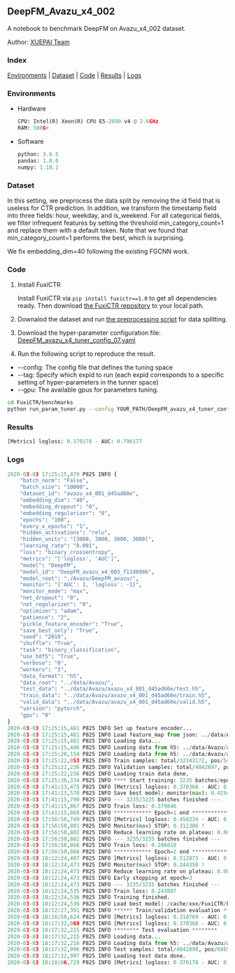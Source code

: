 ## DeepFM_Avazu_x4_002

A notebook to benchmark DeepFM on Avazu_x4_002 dataset.

Author: [XUEPAI Team](https://github.com/xue-pai)


### Index
[Environments](#Environments) | [Dataset](#Dataset) | [Code](#Code) | [Results](#Results) | [Logs](#Logs)

### Environments
+ Hardware

  ```python
  CPU: Intel(R) Xeon(R) CPU E5-2690 v4 @ 2.6GHz
  RAM: 500G+
  ```
+ Software

  ```python
  python: 3.6.5
  pandas: 1.0.0
  numpy: 1.18.1
  ```

### Dataset
In this setting, we preprocess the data split by removing the id field that is useless for CTR prediction. In addition, we transform the timestamp field into three fields: hour, weekday, and is_weekend. For all categorical fields, we filter infrequent features by setting the threshold min_category_count=1 and replace them with a default <OOV> token. Note that we found that min_category_count=1 performs the best, which is surprising.

We fix embedding_dim=40 following the existing FGCNN work.
### Code
1. Install FuxiCTR
  
    Install FuxiCTR via `pip install fuxictr==1.0` to get all dependencies ready. Then download [the FuxiCTR repository](https://github.com/huawei-noah/benchmark/archive/53e314461c19dbc7f462b42bf0f0bfae020dc398.zip) to your local path.

2. Downalod the dataset and run [the preprocessing script](https://github.com/xue-pai/Open-CTR-Benchmark/blob/master/datasets/Avazu/Avazu_x4/split_avazu_x4.py) for data splitting. 

3. Download the hyper-parameter configuration file: [DeepFM_avazu_x4_tuner_config_07.yaml](./DeepFM_avazu_x4_tuner_config_07.yaml)

4. Run the following script to reproduce the result. 
  + --config: The config file that defines the tuning space
  + --tag: Specify which expid to run (each expid corresponds to a specific setting of hyper-parameters in the tunner space)
  + --gpu: The available gpus for parameters tuning.

  ```bash
  cd FuxiCTR/benchmarks
  python run_param_tuner.py --config YOUR_PATH/DeepFM_avazu_x4_tuner_config_07.yaml --tag 003 --gpu 0
  ```
  
### Results
```python
[Metrics] logloss: 0.370178 - AUC: 0.796177
```


### Logs
```python
2020-03-03 17:25:15,479 P825 INFO {
    "batch_norm": "False",
    "batch_size": "10000",
    "dataset_id": "avazu_x4_001_d45ad60e",
    "embedding_dim": "40",
    "embedding_dropout": "0",
    "embedding_regularizer": "0",
    "epochs": "100",
    "every_x_epochs": "1",
    "hidden_activations": "relu",
    "hidden_units": "[3000, 3000, 3000, 3000]",
    "learning_rate": "0.001",
    "loss": "binary_crossentropy",
    "metrics": "['logloss', 'AUC']",
    "model": "DeepFM",
    "model_id": "DeepFM_avazu_x4_003_f11d0986",
    "model_root": "./Avazu/DeepFM_avazu/",
    "monitor": "{'AUC': 1, 'logloss': -1}",
    "monitor_mode": "max",
    "net_dropout": "0",
    "net_regularizer": "0",
    "optimizer": "adam",
    "patience": "2",
    "pickle_feature_encoder": "True",
    "save_best_only": "True",
    "seed": "2019",
    "shuffle": "True",
    "task": "binary_classification",
    "use_hdf5": "True",
    "verbose": "0",
    "workers": "3",
    "data_format": "h5",
    "data_root": "../data/Avazu/",
    "test_data": "../data/Avazu/avazu_x4_001_d45ad60e/test.h5",
    "train_data": "../data/Avazu/avazu_x4_001_d45ad60e/train.h5",
    "valid_data": "../data/Avazu/avazu_x4_001_d45ad60e/valid.h5",
    "version": "pytorch",
    "gpu": "0"
}
2020-03-03 17:25:15,481 P825 INFO Set up feature encoder...
2020-03-03 17:25:15,481 P825 INFO Load feature_map from json: ../data/Avazu/avazu_x4_001_d45ad60e/feature_map.json
2020-03-03 17:25:15,482 P825 INFO Loading data...
2020-03-03 17:25:15,486 P825 INFO Loading data from h5: ../data/Avazu/avazu_x4_001_d45ad60e/train.h5
2020-03-03 17:25:20,154 P825 INFO Loading data from h5: ../data/Avazu/avazu_x4_001_d45ad60e/valid.h5
2020-03-03 17:25:22,053 P825 INFO Train samples: total/32343172, pos/5492052, neg/26851120, ratio/16.98%
2020-03-03 17:25:22,236 P825 INFO Validation samples: total/4042897, pos/686507, neg/3356390, ratio/16.98%
2020-03-03 17:25:22,236 P825 INFO Loading train data done.
2020-03-03 17:25:36,334 P825 INFO **** Start training: 3235 batches/epoch ****
2020-03-03 17:41:13,475 P825 INFO [Metrics] logloss: 0.370368 - AUC: 0.795802
2020-03-03 17:41:13,570 P825 INFO Save best model: monitor(max): 0.425434
2020-03-03 17:41:15,790 P825 INFO --- 3235/3235 batches finished ---
2020-03-03 17:41:15,867 P825 INFO Train loss: 0.379846
2020-03-03 17:41:15,868 P825 INFO ************ Epoch=1 end ************
2020-03-03 17:56:50,749 P825 INFO [Metrics] logloss: 0.450234 - AUC: 0.761621
2020-03-03 17:56:50,801 P825 INFO Monitor(max) STOP: 0.311386 !
2020-03-03 17:56:50,802 P825 INFO Reduce learning rate on plateau: 0.000100
2020-03-03 17:56:50,802 P825 INFO --- 3235/3235 batches finished ---
2020-03-03 17:56:50,866 P825 INFO Train loss: 0.286010
2020-03-03 17:56:50,866 P825 INFO ************ Epoch=2 end ************
2020-03-03 18:12:24,407 P825 INFO [Metrics] logloss: 0.512873 - AUC: 0.757223
2020-03-03 18:12:24,473 P825 INFO Monitor(max) STOP: 0.244350 !
2020-03-03 18:12:24,473 P825 INFO Reduce learning rate on plateau: 0.000010
2020-03-03 18:12:24,473 P825 INFO Early stopping at epoch=3
2020-03-03 18:12:24,473 P825 INFO --- 3235/3235 batches finished ---
2020-03-03 18:12:24,535 P825 INFO Train loss: 0.243807
2020-03-03 18:12:24,536 P825 INFO Training finished.
2020-03-03 18:12:24,536 P825 INFO Load best model: /cache/xxx/FuxiCTR/benchmarks/Avazu/DeepFM_avazu/avazu_x4_001_d45ad60e/DeepFM_avazu_x4_003_f11d0986_avazu_x4_001_d45ad60e_model.ckpt
2020-03-03 18:12:27,391 P825 INFO ****** Train/validation evaluation ******
2020-03-03 18:16:58,624 P825 INFO [Metrics] logloss: 0.318769 - AUC: 0.868529
2020-03-03 18:17:32,060 P825 INFO [Metrics] logloss: 0.370368 - AUC: 0.795802
2020-03-03 18:17:32,215 P825 INFO ******** Test evaluation ********
2020-03-03 18:17:32,215 P825 INFO Loading data...
2020-03-03 18:17:32,216 P825 INFO Loading data from h5: ../data/Avazu/avazu_x4_001_d45ad60e/test.h5
2020-03-03 18:17:32,996 P825 INFO Test samples: total/4042898, pos/686507, neg/3356391, ratio/16.98%
2020-03-03 18:17:32,997 P825 INFO Loading test data done.
2020-03-03 18:18:06,729 P825 INFO [Metrics] logloss: 0.370178 - AUC: 0.796177

```
